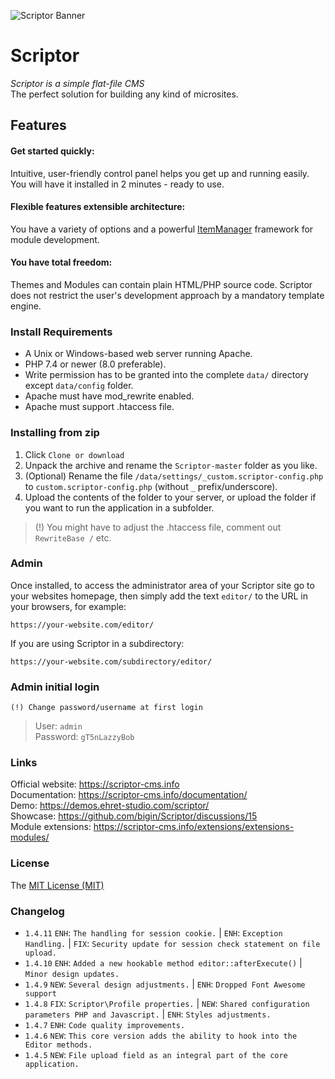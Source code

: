 ![Scriptor Banner](https://scriptor-cms.info/data/uploads/scriptor-banner.png)

# Scriptor

_Scriptor is a simple flat-file CMS_   
The perfect solution for building any kind of microsites.

## Features   
#### Get started quickly: 
Intuitive, user-friendly control panel helps you get up and running easily. 
You will have it installed in 2 minutes - ready to use.   

#### Flexible features extensible architecture:
You have a variety of options and a powerful [ItemManager](https://github.com/bigin/ItemManager-3) 
framework for module development.

#### You have total freedom:
Themes and Modules can contain plain HTML/PHP source code. Scriptor does not restrict the user's development approach 
by a mandatory template engine.


### Install Requirements
- A Unix or Windows-based web server running Apache.   
- PHP 7.4 or newer (8.0 preferable).   
- Write permission has to be granted into the complete `data/` directory except `data/config` folder.   
- Apache must have mod_rewrite enabled.   
- Apache must support .htaccess file.   
    
### Installing from zip
1. Click `Clone or download`
2. Unpack the archive and rename the `Scriptor-master` folder as you like.
3. (Optional) Rename the file `/data/settings/_custom.scriptor-config.php` to `custom.scriptor-config.php` (without `_` prefix/underscore).
4. Upload the contents of the folder to your server, or upload the folder if you want to run the application in a subfolder.
   
> (!) You might have to adjust the .htaccess file, comment out `RewriteBase /` etc.    

### Admin
Once installed, to access the administrator area of your Scriptor site go to your websites homepage, then simply add the text `editor/` to the URL in your browsers, for example: 
```
https://your-website.com/editor/
```

If you are using Scriptor in a subdirectory: 
```
https://your-website.com/subdirectory/editor/
```

### Admin initial login  
`(!) Change password/username at first login`  
> User: `admin`   
> Password: `gT5nLazzyBob`

### Links   
Official website: https://scriptor-cms.info   
Documentation: https://scriptor-cms.info/documentation/    
Demo: https://demos.ehret-studio.com/scriptor/      
Showcase: https://github.com/bigin/Scriptor/discussions/15      
Module extensions: https://scriptor-cms.info/extensions/extensions-modules/     

### License
The [MIT License (MIT)](https://github.com/bigin/Scriptor/blob/master/LICENSE)

### Changelog
- `1.4.11` `ENH`: `The handling for session cookie.` | `ENH`: `Exception Handling.` | `FIX`: `Security update for session check statement on file upload.`   
- `1.4.10` `ENH`: `Added a new hookable method editor::afterExecute()` | `Minor design updates.`    
- `1.4.9` `NEW`: `Several design adjustments.` | `ENH`: `Dropped Font Awesome support`    
- `1.4.8` `FIX`: `Scriptor\Profile properties.` | `NEW`: `Shared configuration parameters PHP and Javascript.` | `ENH`: `Styles adjustments.`    
- `1.4.7` `ENH`: `Code quality improvements.`   
- `1.4.6` `NEW`: `This core version adds the ability to hook into the Editor methods.`   
- `1.4.5` `NEW`: `File upload field as an integral part of the core application.`    
